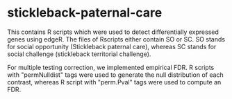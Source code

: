 # stickleback-paternal-care

This contains R scripts which were used to detect differentially expressed genes using edgeR. The files of Rscripts either contain SO or SC. SO stands for social opportunity (Stickleback paternal care), whereas SC stands for social challenge (stickleback territorial challenge). 

For multiple testing correction, we implemented empirical FDR. R scripts with "permNulldist" tags were used to generate the null distribution of each contrast, whereas R script with "perm.Pval" tags were used to compute an FDR.
